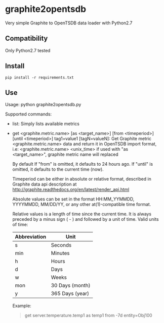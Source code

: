 # graphite2opentsdb
Very simple Graphite to OpenTSDB data loader with Python2.7

## Compatibility

Only Python2.7 tested
        
## Install

    pip install -r requirements.txt
 
## Use

Usage: python graphite2opentsdb.py <command> <args>

Supported commands:

- list:
    Simply lists available metrics

- get <graphite.metric.name> [as \<target_name\>] [from \<timeperiod\>] [until \<timeperiod\>] tag1=value1 [tagN=valueN]:
    Get Graphite metric <graphite.metric.name> data and return it in OpenTSDB import format, i.e:
        <graphite.metric.name> <unix_time> <value> <tags>
    if used with "as <target_name>", graphite metric name will replaced
    
    By default If "from" is omitted, it defaults to 24 hours ago.
    If "until" is omitted, it defaults to the current time (now).

    Timeperiod can be either in absolute or relative format,
    described in Graphite data api description at http://graphite.readthedocs.org/en/latest/render_api.html

    Absolute values can be set in the format HH:MM_YYMMDD, YYYYMMDD, MM/DD/YY, or any other at(1)-compatible time format.

    Relative values is a length of time since the current time. It is always preceded by a minus sign ( - )
    and followed by a unit of time. Valid units of time:

    Abbreviation	| Unit
    ----------------|--------------
    s	            | Seconds
    min	            | Minutes
    h	            | Hours
    d	            | Days
    w	            | Weeks
    mon	            | 30 Days (month)
    y	            | 365 Days (year)


    Example:
    > get server.temperature.temp1 as temp1 from -7d entity=Obj100